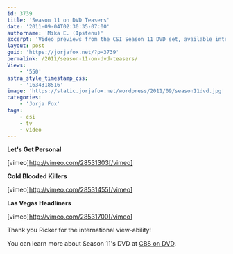 ```yaml
---
id: 3739
title: 'Season 11 on DVD Teasers'
date: '2011-09-04T02:30:35-07:00'
authorname: 'Mika E. (Ipstenu)'
excerpt: 'Video previews from the CSI Season 11 DVD set, available internationally.'
layout: post
guid: 'https://jorjafox.net/?p=3739'
permalink: /2011/season-11-on-dvd-teasers/
Views:
    - '550'
astra_style_timestamp_css:
    - '1634318516'
image: 'https://static.jorjafox.net/wordpress/2011/09/season11dvd.jpg'
categories:
    - 'Jorja Fox'
tags:
    - csi
    - tv
    - video
---
```


**Let's Get Personal**

[vimeo]http://vimeo.com/28531303[/vimeo]

**Cold Blooded Killers**

[vimeo]http://vimeo.com/28531455[/vimeo]

**Las Vegas Headliners**

[vimeo]http://vimeo.com/28531700[/vimeo]

Thank you Ricker for the international view-ability!

You can learn more about Season 11's DVD at <a href="http://cbstvondvd.com/#/csi_investigation">CBS on DVD</a>.

